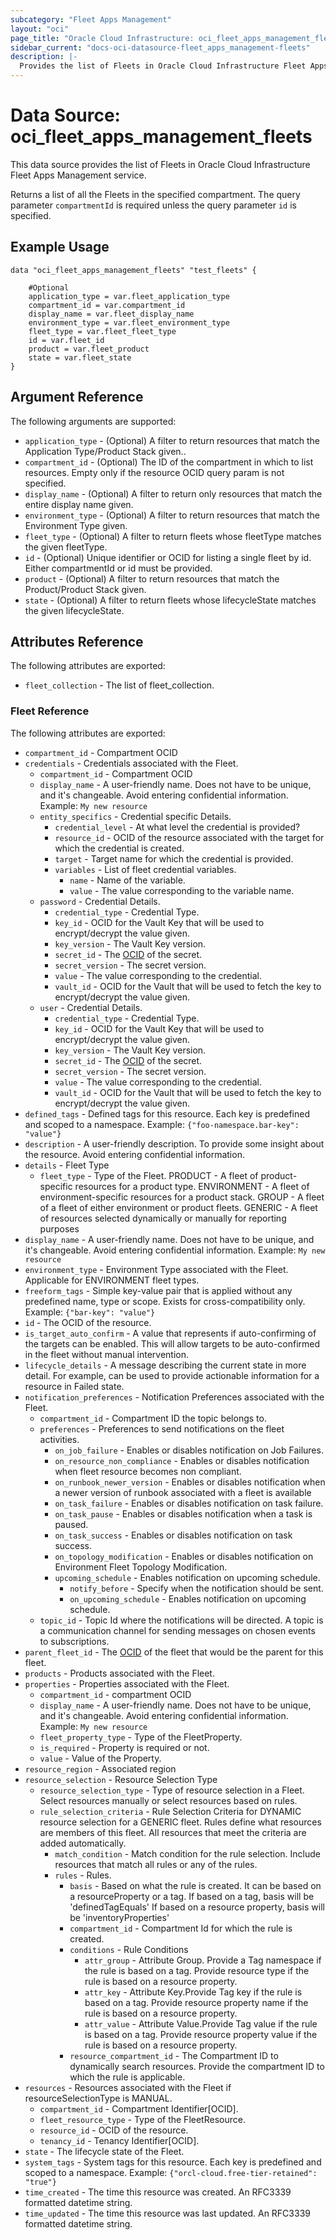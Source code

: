 ```yaml
---
subcategory: "Fleet Apps Management"
layout: "oci"
page_title: "Oracle Cloud Infrastructure: oci_fleet_apps_management_fleets"
sidebar_current: "docs-oci-datasource-fleet_apps_management-fleets"
description: |-
  Provides the list of Fleets in Oracle Cloud Infrastructure Fleet Apps Management service
---
```


# Data Source: oci_fleet_apps_management_fleets
This data source provides the list of Fleets in Oracle Cloud Infrastructure Fleet Apps Management service.

Returns a list of all the Fleets in the specified compartment.
The query parameter `compartmentId` is required unless the query parameter `id` is specified.


## Example Usage

```hcl
data "oci_fleet_apps_management_fleets" "test_fleets" {

	#Optional
	application_type = var.fleet_application_type
	compartment_id = var.compartment_id
	display_name = var.fleet_display_name
	environment_type = var.fleet_environment_type
	fleet_type = var.fleet_fleet_type
	id = var.fleet_id
	product = var.fleet_product
	state = var.fleet_state
}
```

## Argument Reference

The following arguments are supported:

* `application_type` - (Optional) A filter to return resources that match the Application Type/Product Stack given..
* `compartment_id` - (Optional) The ID of the compartment in which to list resources. Empty only if the resource OCID query param is not specified. 
* `display_name` - (Optional) A filter to return only resources that match the entire display name given.
* `environment_type` - (Optional) A filter to return resources that match the Environment Type given.
* `fleet_type` - (Optional) A filter to return fleets whose fleetType matches the given fleetType.
* `id` - (Optional) Unique identifier or OCID for listing a single fleet by id. Either compartmentId or id must be provided. 
* `product` - (Optional) A filter to return resources that match the Product/Product Stack given.
* `state` - (Optional) A filter to return fleets whose lifecycleState matches the given lifecycleState.


## Attributes Reference

The following attributes are exported:

* `fleet_collection` - The list of fleet_collection.

### Fleet Reference

The following attributes are exported:

* `compartment_id` - Compartment OCID
* `credentials` - Credentials associated with the Fleet.
	* `compartment_id` - Compartment OCID
	* `display_name` - A user-friendly name. Does not have to be unique, and it's changeable. Avoid entering confidential information.  Example: `My new resource` 
	* `entity_specifics` - Credential specific Details.
		* `credential_level` - At what level the credential is provided?
		* `resource_id` - OCID of the resource associated with the target for which the credential is created.
		* `target` - Target name for which the credential is provided.
		* `variables` - List of fleet credential variables.
			* `name` - Name of the variable.
			* `value` - The value corresponding to the variable name.
	* `password` - Credential Details.
		* `credential_type` - Credential Type.
		* `key_id` - OCID for the Vault Key that will be used to encrypt/decrypt the value given.
		* `key_version` - The Vault Key version.
		* `secret_id` - The [OCID](https://docs.cloud.oracle.com/iaas/Content/General/Concepts/identifiers.htm) of the secret.
		* `secret_version` - The secret version.
		* `value` - The value corresponding to the credential.
		* `vault_id` - OCID for the Vault that will be used to fetch the key to encrypt/decrypt the value given.
	* `user` - Credential Details.
		* `credential_type` - Credential Type.
		* `key_id` - OCID for the Vault Key that will be used to encrypt/decrypt the value given.
		* `key_version` - The Vault Key version.
		* `secret_id` - The [OCID](https://docs.cloud.oracle.com/iaas/Content/General/Concepts/identifiers.htm) of the secret.
		* `secret_version` - The secret version.
		* `value` - The value corresponding to the credential.
		* `vault_id` - OCID for the Vault that will be used to fetch the key to encrypt/decrypt the value given.
* `defined_tags` - Defined tags for this resource. Each key is predefined and scoped to a namespace. Example: `{"foo-namespace.bar-key": "value"}` 
* `description` - A user-friendly description. To provide some insight about the resource. Avoid entering confidential information. 
* `details` - Fleet Type
	* `fleet_type` - Type of the Fleet. PRODUCT - A fleet of product-specific resources for a product type. ENVIRONMENT - A fleet of environment-specific resources for a product stack. GROUP - A fleet of a fleet of either environment or product fleets. GENERIC - A fleet of resources selected dynamically or manually for reporting purposes 
* `display_name` - A user-friendly name. Does not have to be unique, and it's changeable. Avoid entering confidential information.  Example: `My new resource` 
* `environment_type` - Environment Type associated with the Fleet. Applicable for ENVIRONMENT fleet types. 
* `freeform_tags` - Simple key-value pair that is applied without any predefined name, type or scope. Exists for cross-compatibility only. Example: `{"bar-key": "value"}` 
* `id` - The OCID of the resource.
* `is_target_auto_confirm` - A value that represents if auto-confirming of the targets can be enabled. This will allow targets to be auto-confirmed in the fleet without manual intervention. 
* `lifecycle_details` - A message describing the current state in more detail. For example, can be used to provide actionable information for a resource in Failed state.
* `notification_preferences` - Notification Preferences associated with the Fleet.
	* `compartment_id` - Compartment ID the topic belongs to.
	* `preferences` - Preferences to send notifications on the fleet activities.
		* `on_job_failure` - Enables or disables notification on Job Failures.
		* `on_resource_non_compliance` - Enables or disables notification when fleet resource becomes non compliant.
		* `on_runbook_newer_version` - Enables or disables notification when a newer version of runbook associated with a fleet is available
		* `on_task_failure` - Enables or disables notification on task failure.
		* `on_task_pause` - Enables or disables notification when a task is paused.
		* `on_task_success` - Enables or disables notification on task success.
		* `on_topology_modification` - Enables or disables notification on Environment Fleet Topology Modification.
		* `upcoming_schedule` - Enables notification on upcoming schedule.
			* `notify_before` - Specify when the notification should be sent. 
			* `on_upcoming_schedule` - Enables notification on upcoming schedule.
	* `topic_id` - Topic Id where the notifications will be directed. A topic is a communication channel for sending messages on chosen events to subscriptions. 
* `parent_fleet_id` - The [OCID](https://docs.cloud.oracle.com/iaas/Content/General/Concepts/identifiers.htm) of the fleet that would be the parent for this fleet. 
* `products` - Products associated with the Fleet.
* `properties` - Properties associated with the Fleet.
	* `compartment_id` - compartment OCID
	* `display_name` - A user-friendly name. Does not have to be unique, and it's changeable. Avoid entering confidential information.  Example: `My new resource` 
	* `fleet_property_type` - Type of the FleetProperty.
	* `is_required` - Property is required or not.
	* `value` - Value of the Property.
* `resource_region` - Associated region
* `resource_selection` - Resource Selection Type
	* `resource_selection_type` - Type of resource selection in a Fleet. Select resources manually or select resources based on rules. 
	* `rule_selection_criteria` - Rule Selection Criteria for DYNAMIC resource selection for a GENERIC fleet. Rules define what resources are members of this fleet. All resources that meet the criteria are added automatically. 
		* `match_condition` - Match condition for the rule selection. Include resources that match all rules or any of the rules. 
		* `rules` - Rules.
			* `basis` - Based on what the rule is created. It can be based on a resourceProperty or a tag.   If based on a tag, basis will be 'definedTagEquals' If based on a resource property, basis will be 'inventoryProperties' 
			* `compartment_id` - Compartment Id for which the rule is created. 
			* `conditions` - Rule Conditions
				* `attr_group` - Attribute Group. Provide a Tag namespace if the rule is based on a tag. Provide resource type if the rule is based on a resource property. 
				* `attr_key` - Attribute Key.Provide Tag key if the rule is based on a tag. Provide resource property name if the rule is based on a resource property. 
				* `attr_value` - Attribute Value.Provide Tag value if the rule is based on a tag. Provide resource property value if the rule is based on a resource property. 
			* `resource_compartment_id` - The Compartment ID to dynamically search resources. Provide the compartment ID to which the rule is applicable. 
* `resources` - Resources associated with the Fleet if resourceSelectionType is MANUAL.
	* `compartment_id` - Compartment Identifier[OCID].
	* `fleet_resource_type` - Type of the FleetResource.
	* `resource_id` - OCID of the resource.
	* `tenancy_id` - Tenancy Identifier[OCID].
* `state` - The lifecycle state of the Fleet.
* `system_tags` - System tags for this resource. Each key is predefined and scoped to a namespace. Example: `{"orcl-cloud.free-tier-retained": "true"}` 
* `time_created` - The time this resource was created. An RFC3339 formatted datetime string.
* `time_updated` - The time this resource was last updated. An RFC3339 formatted datetime string.

